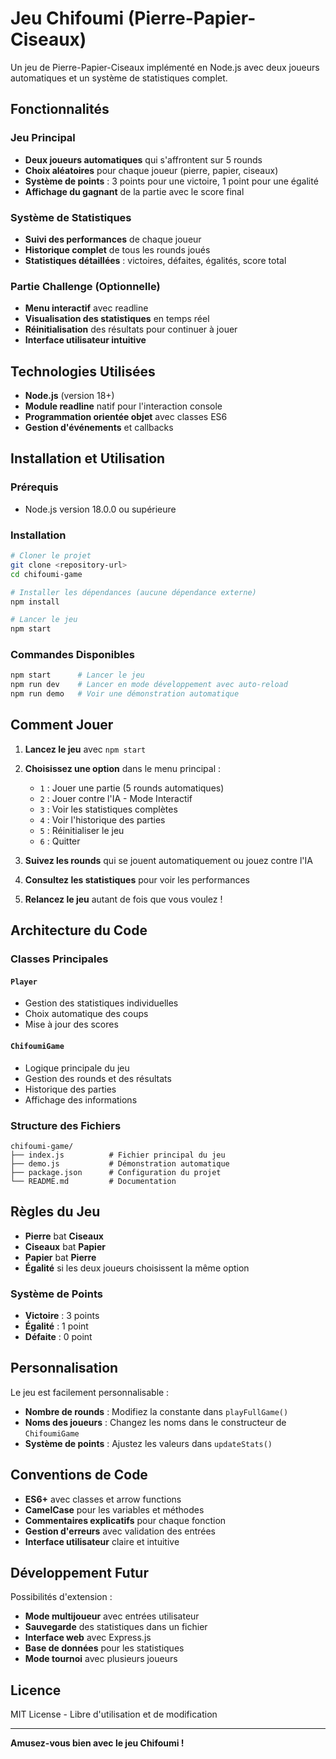 # Jeu Chifoumi (Pierre-Papier-Ciseaux)

Un jeu de Pierre-Papier-Ciseaux implémenté en Node.js avec deux joueurs automatiques et un système de statistiques complet.

## Fonctionnalités

### Jeu Principal

- **Deux joueurs automatiques** qui s'affrontent sur 5 rounds
- **Choix aléatoires** pour chaque joueur (pierre, papier, ciseaux)
- **Système de points** : 3 points pour une victoire, 1 point pour une égalité
- **Affichage du gagnant** de la partie avec le score final

### Système de Statistiques

- **Suivi des performances** de chaque joueur
- **Historique complet** de tous les rounds joués
- **Statistiques détaillées** : victoires, défaites, égalités, score total

### Partie Challenge (Optionnelle)

- **Menu interactif** avec readline
- **Visualisation des statistiques** en temps réel
- **Réinitialisation** des résultats pour continuer à jouer
- **Interface utilisateur intuitive**

## Technologies Utilisées

- **Node.js** (version 18+)
- **Module readline** natif pour l'interaction console
- **Programmation orientée objet** avec classes ES6
- **Gestion d'événements** et callbacks

## Installation et Utilisation

### Prérequis

- Node.js version 18.0.0 ou supérieure

### Installation

```bash
# Cloner le projet
git clone <repository-url>
cd chifoumi-game

# Installer les dépendances (aucune dépendance externe)
npm install

# Lancer le jeu
npm start
```

### Commandes Disponibles

```bash
npm start      # Lancer le jeu
npm run dev    # Lancer en mode développement avec auto-reload
npm run demo   # Voir une démonstration automatique
```

## Comment Jouer

1. **Lancez le jeu** avec `npm start`
2. **Choisissez une option** dans le menu principal :

   - `1` : Jouer une partie (5 rounds automatiques)
   - `2` : Jouer contre l'IA - Mode Interactif
   - `3` : Voir les statistiques complètes
   - `4` : Voir l'historique des parties
   - `5` : Réinitialiser le jeu
   - `6` : Quitter

3. **Suivez les rounds** qui se jouent automatiquement ou jouez contre l'IA
4. **Consultez les statistiques** pour voir les performances
5. **Relancez le jeu** autant de fois que vous voulez !

## Architecture du Code

### Classes Principales

#### `Player`

- Gestion des statistiques individuelles
- Choix automatique des coups
- Mise à jour des scores

#### `ChifoumiGame`

- Logique principale du jeu
- Gestion des rounds et des résultats
- Historique des parties
- Affichage des informations

### Structure des Fichiers

```
chifoumi-game/
├── index.js          # Fichier principal du jeu
├── demo.js           # Démonstration automatique
├── package.json      # Configuration du projet
└── README.md         # Documentation
```

## Règles du Jeu

- **Pierre** bat **Ciseaux**
- **Ciseaux** bat **Papier**
- **Papier** bat **Pierre**
- **Égalité** si les deux joueurs choisissent la même option

### Système de Points

- **Victoire** : 3 points
- **Égalité** : 1 point
- **Défaite** : 0 point

## Personnalisation

Le jeu est facilement personnalisable :

- **Nombre de rounds** : Modifiez la constante dans `playFullGame()`
- **Noms des joueurs** : Changez les noms dans le constructeur de `ChifoumiGame`
- **Système de points** : Ajustez les valeurs dans `updateStats()`

## Conventions de Code

- **ES6+** avec classes et arrow functions
- **CamelCase** pour les variables et méthodes
- **Commentaires explicatifs** pour chaque fonction
- **Gestion d'erreurs** avec validation des entrées
- **Interface utilisateur** claire et intuitive

## Développement Futur

Possibilités d'extension :

- **Mode multijoueur** avec entrées utilisateur
- **Sauvegarde** des statistiques dans un fichier
- **Interface web** avec Express.js
- **Base de données** pour les statistiques
- **Mode tournoi** avec plusieurs joueurs

## Licence

MIT License - Libre d'utilisation et de modification

---

**Amusez-vous bien avec le jeu Chifoumi !**
